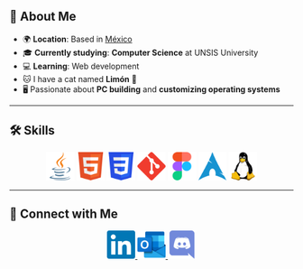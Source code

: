 ## 👋 About Me
- 🌍 **Location**: Based in [México](https://www.google.com/search?q=México)
- 🎓 **Currently studying**: **Computer Science** at UNSIS University
- 💻 **Learning**: Web development
- 🐱 I have a cat named **Limón** 🐾
- 🖥️ Passionate about **PC building** and **customizing operating systems**

---

## 🛠️ Skills
<p align="center">
  <img src="assets/img/java.svg" width="50" alt="Java"/>
  <img src="assets/img/html.svg" width="50" alt="Html5"/>
  <img src="assets/img/css.svg" width="50" alt="CSS"/>
  <img src="assets/img/git.svg" width="50" alt="Git"/>
  <img src="assets/img/figma.svg" width="50" alt="Figma"/>
  <img src="assets/img/arch.svg" width="50" alt="Arch"/>
  <img src="assets/img/linux.svg" width="50" alt="Linux"/>
</p>

---

## 📱 Connect with Me
<p align="center">
  <a href="www.linkedin.com/in/yeibby" target="_blank">
    <img src="assets/img/linkedin.svg" width="50" alt="LinkedIn"/>
  </a>
  <a href="mailto:sYeibbyS@outlook.com" target="_blank">
    <img src="assets/img/outlook.svg" width="50" alt="Outlook"/>
  </a>
  <a href="https://discord.com/users/yeibbyskl" target="_blank">
    <img src="assets/img/discord.svg" width="50" alt="Discord"/>
  </a>
</p>



